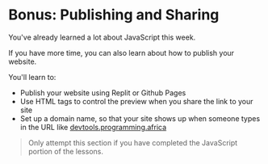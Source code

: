 # Bonus: Publishing and Sharing

You've already learned a lot about JavaScript this week.

If you have more time, you can also learn about how to publish your website.

You'll learn to:

- Publish your website using Replit or Github Pages
- Use HTML tags to control the preview when you share the link to your site
- Set up a domain name, so that your site shows up when someone types in the URL like [devtools.programming.africa](https://devtools.programming.africa/)

> Only attempt this section if you have completed the JavaScript portion of the lessons.
